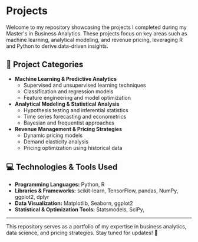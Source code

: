 # Projects
Welcome to my repository showcasing the projects I completed during my Master's in Business Analytics. These projects focus on key areas such as machine learning, analytical modeling, and revenue pricing, leveraging R and Python to derive data-driven insights.

## 📌 Project Categories
- **Machine Learning & Predictive Analytics**
  - Supervised and unsupervised learning techniques
  - Classification and regression models
  - Feature engineering and model optimization
- **Analytical Modeling & Statistical Analysis**
  - Hypothesis testing and inferential statistics
  - Time series forecasting and econometrics
  - Bayesian and frequentist approaches
- **Revenue Management & Pricing Strategies**
  - Dynamic pricing models
  - Demand elasticity analysis
  - Pricing optimization using historical data

## 💻 Technologies & Tools Used
- **Programming Languages:** Python, R
- **Libraries & Frameworks:** scikit-learn, TensorFlow, pandas, NumPy, ggplot2, dplyr
- **Data Visualization:** Matplotlib, Seaborn, ggplot2
- **Statistical & Optimization Tools:** Statsmodels, SciPy,

---
This repository serves as a portfolio of my expertise in business analytics, data science, and pricing strategies. Stay tuned for updates! 🚀
